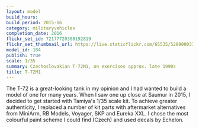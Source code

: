 ```yaml
---
layout: model
build_hours: 
build_period: 2015-16
category: militaryvehicles
completion_date: 2016
flickr_set_id: 72177720308192819
flickr_set_thumbnail_url: https://live.staticflickr.com/65535/52890003342_f8c4d7cf0c_m.jpg
model_id: 184
publish: true
scale: 1/35
summary: Czechoslovakian T-72M1, on exercises approx. late 1990s
title: T-72M1
---
```


The T-72 is a great-looking tank in my opinion and I had wanted to build a model of one for many years. When I saw one up close at Saumur in 2015, I decided to get started with Tamiya's 1/35 scale kit. To achieve greater authenticity, I replaced a number of kit parts with aftermarket alternatives from MiniArm, RB Models, Voyager, SKP and Eureka XXL. I chose the most colourful paint scheme I could find (Czech) and used decals by Echelon.
